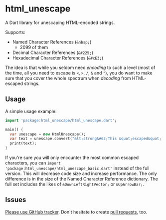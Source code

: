 # html_unescape

A Dart library for unescaping HTML-encoded strings. 

Supports:

* Named Character References (`&nbsp;`)
  * 2099 of them
* Decimal Character References (`&#225;`)
* Hexadecimal Character References (`&#xE3;`)

The idea is that while you seldom need _encoding_ to such a level (most of the
time, all you need to escape is `<`, `>`, `/`, `&` and `"`), you do want to
make sure that you cover the whole spectrum when _decoding_ from HTML-escaped
strings.

## Usage

A simple usage example:

```dart
import 'package:html_unescape/html_unescape.dart';

main() {
  var unescape = new HtmlUnescape();
  var text = unescape.convert("&lt;strong&#62;This &quot;escaped&quot; string");
  print(text);
}
```

If you're sure you will only encounter the most common escaped characters,
you can `import 'package:html_unescape/html_unescape_basic.dart'` instead of
the full version. This will decrease code size and increase performance. The
only difference is in the size of the Named Character Reference dictionary.
The full set includes the likes of `&DownLeftRightVector;` or `&UpArrowBar;`.

## Issues

[Please use GitHub tracker](https://github.com/filiph/html_unescape/issues).
Don't hesitate to create 
[pull requests](https://github.com/filiph/html_unescape/pulls), too.